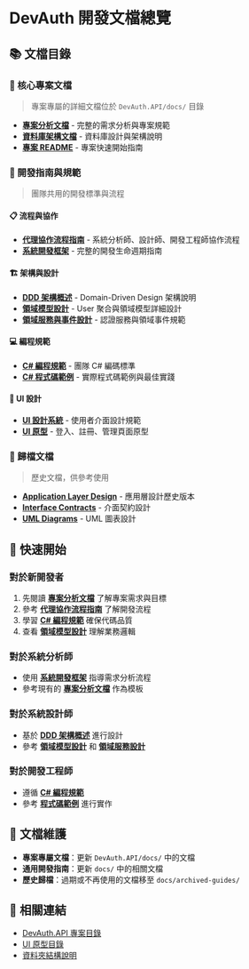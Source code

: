 # DevAuth 開發文檔總覽

## 📚 文檔目錄

### 🎯 核心專案文檔
> 專案專屬的詳細文檔位於 `DevAuth.API/docs/` 目錄

- **[專案分析文檔](../DevAuth.API/docs/project-analysis.md)** - 完整的需求分析與專案規範
- **[資料庫架構文檔](../DevAuth.API/docs/database-architecture.md)** - 資料庫設計與架構說明
- **[專案 README](../DevAuth.API/docs/README.md)** - 專案快速開始指南

### 🧭 開發指南與規範
> 團隊共用的開發標準與流程

#### 📋 流程與協作
- **[代理協作流程指南](Agent-Collaboration-Guide.md)** - 系統分析師、設計師、開發工程師協作流程
- **[系統開發框架](Development-Framework.md)** - 完整的開發生命週期指南

#### 🏗️ 架構與設計
- **[DDD 架構概述](DDD_Architecture_Overview.md)** - Domain-Driven Design 架構說明
- **[領域模型設計](Domain_Model_Design.md)** - User 聚合與領域模型詳細設計
- **[領域服務與事件設計](Domain_Services_And_Events.md)** - 認證服務與領域事件規範

#### 💻 編程規範
- **[C# 編程規範](CSharp-Coding-Guidelines.md)** - 團隊 C# 編碼標準
- **[C# 程式碼範例](CSharp_Code_Examples.md)** - 實際程式碼範例與最佳實踐

#### 🎨 UI 設計
- **[UI 設計系統](UI-Design-System.md)** - 使用者介面設計規範
- **[UI 原型](../ui-prototype/)** - 登入、註冊、管理頁面原型

### 📂 歸檔文檔
> 歷史文檔，供參考使用

- **[Application Layer Design](archived-guides/Application_Layer_Design.md)** - 應用層設計歷史版本
- **[Interface Contracts](archived-guides/Interface_Contracts.md)** - 介面契約設計
- **[UML Diagrams](archived-guides/UML-Diagrams.md)** - UML 圖表設計

## 🚀 快速開始

### 對於新開發者
1. 先閱讀 **[專案分析文檔](../DevAuth.API/docs/project-analysis.md)** 了解專案需求與目標
2. 參考 **[代理協作流程指南](Agent-Collaboration-Guide.md)** 了解開發流程
3. 學習 **[C# 編程規範](CSharp-Coding-Guidelines.md)** 確保代碼品質
4. 查看 **[領域模型設計](Domain_Model_Design.md)** 理解業務邏輯

### 對於系統分析師
- 使用 **[系統開發框架](Development-Framework.md)** 指導需求分析流程
- 參考現有的 **[專案分析文檔](../DevAuth.API/docs/project-analysis.md)** 作為模板

### 對於系統設計師
- 基於 **[DDD 架構概述](DDD_Architecture_Overview.md)** 進行設計
- 參考 **[領域模型設計](Domain_Model_Design.md)** 和 **[領域服務設計](Domain_Services_And_Events.md)**

### 對於開發工程師
- 遵循 **[C# 編程規範](CSharp-Coding-Guidelines.md)**
- 參考 **[程式碼範例](CSharp_Code_Examples.md)** 進行實作

## 📝 文檔維護

- **專案專屬文檔**：更新 `DevAuth.API/docs/` 中的文檔
- **通用開發指南**：更新 `docs/` 中的相關文檔
- **歷史歸檔**：過期或不再使用的文檔移至 `docs/archived-guides/`

## 🔗 相關連結

- [DevAuth.API 專案目錄](../DevAuth.API/)
- [UI 原型目錄](../ui-prototype/)
- [資料夾結構說明](../FOLDER_STRUCTURE.md)
